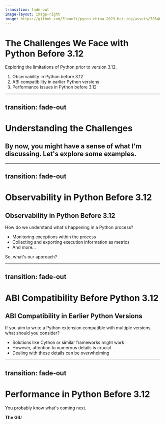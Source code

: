 ```yaml
---
transition: fade-out
image-layout: image-right
image: https://github.com/Zheaoli/pycon-china-2023-beijing/assets/7054676/eee7e3f7-1e00-4988-8646-ecb9722e816f
---
```


# The Challenges We Face with Python Before 3.12

Exploring the limitations of Python prior to version 3.12.

<v-clicks>

1. Observability in Python before 3.12
2. ABI compatibility in earlier Python versions
3. Performance issues in Python before 3.12

</v-clicks>

---
transition: fade-out
---

# Understanding the Challenges

<h2>By now, you might have a sense of what I'm discussing. Let's explore some examples.</h2>

---
transition: fade-out
---

# Observability in Python Before 3.12

<h2>Observability in Python Before 3.12</h2>

How do we understand what's happening in a Python process?

<v-clicks>

- Monitoring exceptions within the process
- Collecting and exporting execution information as metrics
- And more...

</v-clicks>

<v-click>

So, what's our approach?

</v-click>

---
transition: fade-out
---

# ABI Compatibility Before Python 3.12

<h2>ABI Compatibility in Earlier Python Versions</h2>

If you aim to write a Python extension compatible with multiple versions, what should you consider?

<v-clicks>

- Solutions like Cython or similar frameworks might work
- However, attention to numerous details is crucial
- Dealing with these details can be overwhelming

</v-clicks>

---
transition: fade-out
---

# Performance in Python Before 3.12

You probably know what's coming next.

**The GIL**!

